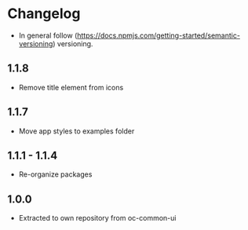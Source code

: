 # Changelog

* In general follow (https://docs.npmjs.com/getting-started/semantic-versioning) versioning.

## 1.1.8

* Remove title element from icons

## 1.1.7

* Move app styles to examples folder

## 1.1.1 - 1.1.4

* Re-organize packages

## 1.0.0

* Extracted to own repository from oc-common-ui
